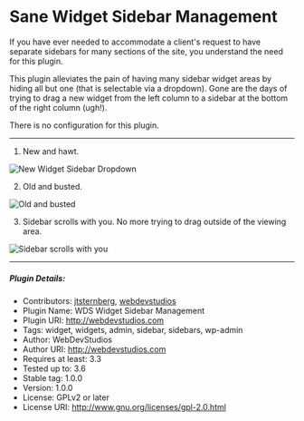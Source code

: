 Sane Widget Sidebar Management
==============================

If you have ever needed to accommodate a client's request to have separate sidebars for many sections of the site, you understand the need for this plugin.

This plugin alleviates the pain of having many sidebar widget areas by hiding all but one (that is selectable via a dropdown). Gone are the days of trying to drag a new widget from the left column to a sidebar at the bottom of the right column (ugh!).

There is no configuration for this plugin.

------------------------------------

1. New and hawt.

![New Widget Sidebar Dropdown](https://raw.github.com/WebDevStudios/Sane-Widget-Sidebar-Management/master/screenshot-1.jpg)

2. Old and busted.

![Old and busted](https://raw.github.com/WebDevStudios/Sane-Widget-Sidebar-Management/master/screenshot-2.jpg)

3. Sidebar scrolls with you. No more trying to drag outside of the viewing area.

![Sidebar scrolls with you](https://raw.github.com/WebDevStudios/Sane-Widget-Sidebar-Management/master/screenshot-3.jpg)

------------------------------------

##### Plugin Details:
* Contributors: [jtsternberg](http://profiles.wordpress.org/jtsternberg/), [webdevstudios](http://profiles.wordpress.org/webdevstudios/)
* Plugin Name: WDS Widget Sidebar Management
* Plugin URI: http://webdevstudios.com
* Tags: widget, widgets, admin, sidebar, sidebars, wp-admin
* Author: WebDevStudios
* Author URI: http://webdevstudios.com
* Requires at least: 3.3
* Tested up to: 3.6
* Stable tag: 1.0.0
* Version: 1.0.0
* License: GPLv2 or later
* License URI: http://www.gnu.org/licenses/gpl-2.0.html

